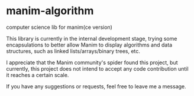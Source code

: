 # manim-algorithm
computer science lib for manim(ce version)

This library is currently in the internal development stage, trying some encapsulations to better allow Manim to display algorithms and data structures, such as linked lists/arrays/binary trees, etc.

I appreciate that the Manim community's spider found this project, but currently, this project does not intend to accept any code contribution until it reaches a certain scale. 

If you have any suggestions or requests, feel free to leave me a message.
